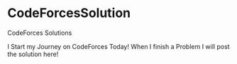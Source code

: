 # CodeForcesSolution
CodeForces Solutions

I Start my Journey on CodeForces Today!
When I finish a Problem I will post the solution here!
